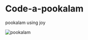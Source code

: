 # Code-a-pookalam
pookalam using joy


![pookalam](https://user-images.githubusercontent.com/66945346/137003632-5250c3c5-c4f1-43a9-94e7-8b334f52f164.png)

